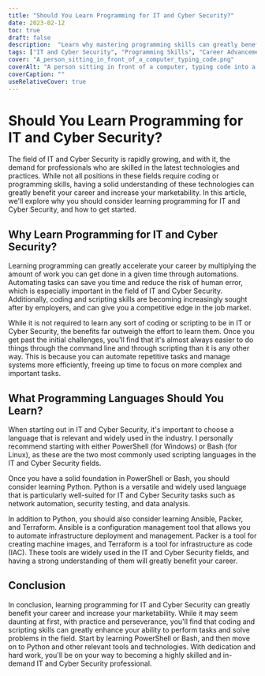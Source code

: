 ```yaml
---
title: "Should You Learn Programming for IT and Cyber Security?"
date: 2023-02-12
toc: true
draft: false
description:  "Learn why mastering programming skills can greatly benefit your IT and Cyber Security career, and how to get started with PowerShell, Bash, Python, Ansible, Packer, and Terraform."
tags: ["IT and Cyber Security", "Programming Skills", "Career Advancement", "PowerShell", "Bash", "Python", "Ansible", "Packer", "Terraform", "Automation", "Command Line", "Scripting", "Infrastructure Deployment", "Data Analysis", "Security Testing"]
cover: "A_person_sitting_in_front_of_a_computer_typing_code.png"
coverAlt: "A person sitting in front of a computer, typing code into a command line interface with lines of text scrolling on the screen. "
coverCaption: ""
useRelativeCover: true
---
```


# Should You Learn Programming for IT and Cyber Security?

The field of IT and Cyber Security is rapidly growing, and with it, the demand for professionals who are skilled in the latest technologies and practices. While not all positions in these fields require coding or programming skills, having a solid understanding of these technologies can greatly benefit your career and increase your marketability. In this article, we'll explore why you should consider learning programming for IT and Cyber Security, and how to get started.

## Why Learn Programming for IT and Cyber Security?

Learning programming can greatly accelerate your career by multiplying the amount of work you can get done in a given time through automations. Automating tasks can save you time and reduce the risk of human error, which is especially important in the field of IT and Cyber Security. Additionally, coding and scripting skills are becoming increasingly sought after by employers, and can give you a competitive edge in the job market.

While it is not required to learn any sort of coding or scripting to be in IT or Cyber Security, the benefits far outweigh the effort to learn them. Once you get past the initial challenges, you'll find that it's almost always easier to do things through the command line and through scripting than it is any other way. This is because you can automate repetitive tasks and manage systems more efficiently, freeing up time to focus on more complex and important tasks.

## What Programming Languages Should You Learn?

When starting out in IT and Cyber Security, it's important to choose a language that is relevant and widely used in the industry. I personally recommend starting with either PowerShell (for Windows) or Bash (for Linux), as these are the two most commonly used scripting languages in the IT and Cyber Security fields. 

Once you have a solid foundation in PowerShell or Bash, you should consider learning Python. Python is a versatile and widely used language that is particularly well-suited for IT and Cyber Security tasks such as network automation, security testing, and data analysis. 

In addition to Python, you should also consider learning Ansible, Packer, and Terraform. Ansible is a configuration management tool that allows you to automate infrastructure deployment and management. Packer is a tool for creating machine images, and Terraform is a tool for infrastructure as code (IAC). These tools are widely used in the IT and Cyber Security fields, and having a strong understanding of them will greatly benefit your career.

## Conclusion

In conclusion, learning programming for IT and Cyber Security can greatly benefit your career and increase your marketability. While it may seem daunting at first, with practice and perseverance, you'll find that coding and scripting skills can greatly enhance your ability to perform tasks and solve problems in the field. Start by learning PowerShell or Bash, and then move on to Python and other relevant tools and technologies. With dedication and hard work, you'll be on your way to becoming a highly skilled and in-demand IT and Cyber Security professional.
